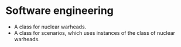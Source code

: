 # Software engineering
- A class for nuclear warheads.
- A class for scenarios, which uses instances of the class of nuclear warheads.
